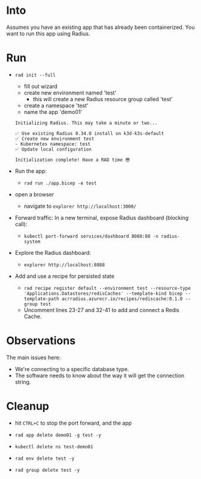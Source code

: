 # Into
Assumes you have an existing app that has already been containerized. 
You want to run this app using Radius.

# Run

- `rad init --full`
    - fill out wizard
    - create new environment named 'test'
      - this will create a new Radius resource group called 'test'
    - create a namespace 'test'
    - name the app 'demo01'
    ```
    Initializing Radius. This may take a minute or two...   
                                                            
    ✅ Use existing Radius 0.34.0 install on k3d-k3s-default
    ✅ Create new environment test                          
    - Kubernetes namespace: test                         
    ✅ Update local configuration                           
                                                            
    Initialization complete! Have a RAD time 😎
    ```

- Run the app:
  - `rad run ./app.bicep -e test`

- open a browser
    - navigate to `explorer http://localhost:3000/`

- Forward traffic:
    In a new terminal, expose Radius dashboard (blocking call):
    - `kubectl port-forward services/dashboard 8088:80 -n radius-system`

- Explore the Radius dashboard:
    - `explorer http://localhost:8088`

- Add and use a recipe for persisted state
  - `rad recipe register default --environment test --resource-type 'Applications.Datastores/redisCaches' --template-kind bicep --template-path acrradius.azurecr.io/recipes/rediscache:0.1.0 --group test`
  -  Uncomment lines 23-27 and 32-41 to add and connect a Redis Cache.

# Observations
The main issues here:
- We're connecting to a specific database type.
- The software needs to know about the way it will get the connection string.

# Cleanup
- hit `CTRL+C` to stop the port forward, and the app
- `rad app delete demo01 -g test -y`
- `kubectl delete ns test-demo01`

- `rad env delete test -y`
- `rad group delete test -y`